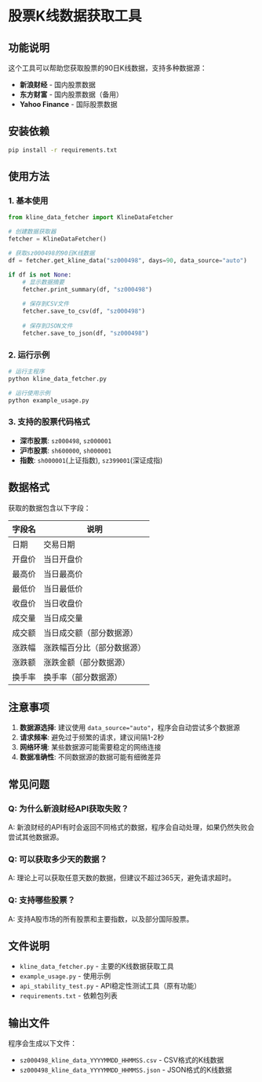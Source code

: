 # 股票K线数据获取工具

## 功能说明

这个工具可以帮助您获取股票的90日K线数据，支持多种数据源：

- **新浪财经** - 国内股票数据
- **东方财富** - 国内股票数据（备用）
- **Yahoo Finance** - 国际股票数据

## 安装依赖

```bash
pip install -r requirements.txt
```

## 使用方法

### 1. 基本使用

```python
from kline_data_fetcher import KlineDataFetcher

# 创建数据获取器
fetcher = KlineDataFetcher()

# 获取sz000498的90日K线数据
df = fetcher.get_kline_data("sz000498", days=90, data_source="auto")

if df is not None:
    # 显示数据摘要
    fetcher.print_summary(df, "sz000498")
    
    # 保存到CSV文件
    fetcher.save_to_csv(df, "sz000498")
    
    # 保存到JSON文件
    fetcher.save_to_json(df, "sz000498")
```

### 2. 运行示例

```bash
# 运行主程序
python kline_data_fetcher.py

# 运行使用示例
python example_usage.py
```

### 3. 支持的股票代码格式

- **深市股票**: `sz000498`, `sz000001`
- **沪市股票**: `sh600000`, `sh000001`
- **指数**: `sh000001`(上证指数), `sz399001`(深证成指)

## 数据格式

获取的数据包含以下字段：

| 字段名 | 说明 |
|--------|------|
| 日期 | 交易日期 |
| 开盘价 | 当日开盘价 |
| 最高价 | 当日最高价 |
| 最低价 | 当日最低价 |
| 收盘价 | 当日收盘价 |
| 成交量 | 当日成交量 |
| 成交额 | 当日成交额（部分数据源） |
| 涨跌幅 | 涨跌幅百分比（部分数据源） |
| 涨跌额 | 涨跌金额（部分数据源） |
| 换手率 | 换手率（部分数据源） |

## 注意事项

1. **数据源选择**: 建议使用 `data_source="auto"`，程序会自动尝试多个数据源
2. **请求频率**: 避免过于频繁的请求，建议间隔1-2秒
3. **网络环境**: 某些数据源可能需要稳定的网络连接
4. **数据准确性**: 不同数据源的数据可能有细微差异

## 常见问题

### Q: 为什么新浪财经API获取失败？
A: 新浪财经的API有时会返回不同格式的数据，程序会自动处理，如果仍然失败会尝试其他数据源。

### Q: 可以获取多少天的数据？
A: 理论上可以获取任意天数的数据，但建议不超过365天，避免请求超时。

### Q: 支持哪些股票？
A: 支持A股市场的所有股票和主要指数，以及部分国际股票。

## 文件说明

- `kline_data_fetcher.py` - 主要的K线数据获取工具
- `example_usage.py` - 使用示例
- `api_stability_test.py` - API稳定性测试工具（原有功能）
- `requirements.txt` - 依赖包列表

## 输出文件

程序会生成以下文件：

- `sz000498_kline_data_YYYYMMDD_HHMMSS.csv` - CSV格式的K线数据
- `sz000498_kline_data_YYYYMMDD_HHMMSS.json` - JSON格式的K线数据 